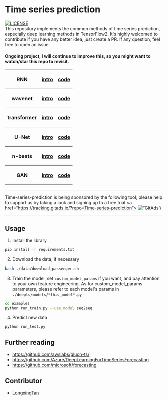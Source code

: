 # Time series prediction
[![LICENSE](https://img.shields.io/badge/license-Anti%20996-blue.svg)](https://github.com/996icu/996.ICU/blob/master/LICENSE)<br>
This repository implements the common methods of time series prediction, especially deep learning methods in TensorFlow2. 
It's highly welcomed to contribute if you have any better idea, just create a PR. If any question, feel free to open an issue.

#### Ongoing project, I will continue to improve this, so you might want to watch/star this repo to revisit.

<table style="width:100%" align="center">  
  <tr>
    <th>
      <p align="center">
      RNN                  
      </p>
    </th>
    <th>
      <p align="center">
           <a href="./docs/rnn.md" name="introduction">intro</a>      
      </p>
    </th>
    <th>
      <p align="center">
           <a href="./deepts/models/seq2seq.py" name="code">code</a>     
      </p>
    </th>
  </tr>
  <tr>
    <th>
      <p align="center">
      wavenet                 
      </p>
    </th>
    <th>
      <p align="center">
           <a href="./docs/wavenet.md" name="introduction">intro</a>      
      </p>
    </th>
    <th>
      <p align="center">
           <a href="./deepts/models/wavenet.py" name="code">code</a>     
      </p>
    </th>
  </tr>
  <tr>
    <th>
      <p align="center">
      transformer           
      </p>
    </th>
    <th>
      <p align="center">
           <a href="./docs/transformer.md" name="introduction">intro</a>              
      </p>   
    </th>
    <th> 
      <p align="center">
           <a href="./deepts/models/transformer.py" name="code">code</a>     
      </p>      
    </th>
  </tr>
  <tr>
    <th>
      <p align="center">
      U-Net                  
      </p>
    </th>
    <th>
      <p align="center">
           <a href="./docs/unet.md" name="introduction">intro</a>     
      </p>
    </th>
    <th>
      <p align="center">
           <a href="./deepts/models/unet.py" name="code">code</a>     
      </p>      
    </th>
  </tr>
  <tr>
    <th>
      <p align="center">
      n-beats                  
      </p>
    </th>
    <th>
      <p align="center">
            <a href="./docs/nbeats.md" name="introduction">intro</a>     
      </p>
    </th>
    <th>
      <p align="center">
           <a href="./deepts/models/nbeats.py" name="code">code</a>     
      </p>      
    </th>
  </tr>
  <tr>
    <th>
      <p align="center">
      GAN                   
      </p>
    </th>
    <th>
      <p align="center">
           <a href="./docs/gan.md" name="introduction">intro</a>      
      </p>
    </th>
    <th>
      <p align="center">
           <a href="./deepts/models/gan.py" name="code">code</a>     
      </p>      
    </th>
  </tr>
</table>


-----

Time-series-prediction is being sponsored by the following tool; please help to support us by taking a look and signing up to a free trial
 <a href=“https://tracking.gitads.io/?repo=Time-series-prediction”> <img src="https://images.gitads.io/Time-series-prediction" alt=“GitAds”/> </a>

-----


## Usage
1. Install the library
```bash
pip install -r requirements.txt
```
2. Download the data, if necessary
```bash
bash ./data/download_passenger.sh
```
3. Train the model, set `custom_model_params` if you want, and pay attention to your own feature engineering.
As for custom_model_params parameters, please refer to each model's params in `./deepts/models/*this_model*.py`
```bash
cd examples
python run_train.py --use_model seq2seq
```
4. Predict new data
```bash
python run_test.py
```

## Further reading
- https://github.com/awslabs/gluon-ts/
- https://github.com/Azure/DeepLearningForTimeSeriesForecasting
- https://github.com/microsoft/forecasting

## Contributor
- [LongxingTan](https://longxingtan.github.io/)

